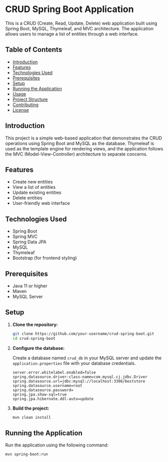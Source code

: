 # CRUD Spring Boot Application

This is a CRUD (Create, Read, Update, Delete) web application built using Spring Boot, MySQL, Thymeleaf, and MVC architecture. The application allows users to manage a list of entities through a web interface.

## Table of Contents

- [Introduction](#introduction)
- [Features](#features)
- [Technologies Used](#technologies-used)
- [Prerequisites](#prerequisites)
- [Setup](#setup)
- [Running the Application](#running-the-application)
- [Usage](#usage)
- [Project Structure](#project-structure)
- [Contributing](#contributing)
- [License](#license)

## Introduction

This project is a simple web-based application that demonstrates the CRUD operations using Spring Boot and MySQL as the database. Thymeleaf is used as the template engine for rendering views, and the application follows the MVC (Model-View-Controller) architecture to separate concerns.

## Features

- Create new entities
- View a list of entities
- Update existing entities
- Delete entities
- User-friendly web interface

## Technologies Used

- Spring Boot
- Spring MVC
- Spring Data JPA
- MySQL
- Thymeleaf
- Bootstrap (for frontend styling)

## Prerequisites

- Java 11 or higher
- Maven
- MySQL Server

## Setup

1. **Clone the repository:**

    ```bash
    git clone https://github.com/your-username/crud-spring-boot.git
    cd crud-spring-boot
    ```

2. **Configure the database:**

    Create a database named `crud_db` in your MySQL server and update the `application.properties` file with your database credentials.

    ```properties
    server.error.whitelabel.enabled=false
    spring.datasource.driver-class-name=com.mysql.cj.jdbc.Driver
    spring.datasource.url=jdbc:mysql://localhost:3306/beststore
    spring.datasource.username=root
    spring.datasource.password=
    spring.jpa.show-sql=true
    spring.jpa.hibernate.ddl-auto=update
    ```

3. **Build the project:**

    ```bash
    mvn clean install
    ```

## Running the Application

Run the application using the following command:

```bash
mvn spring-boot:run
